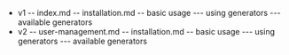 - v1
-- index.md
-- installation.md
-- basic usage
--- using generators
--- available generators
- v2
-- user-management.md
-- installation.md
-- basic usage
--- using generators
--- available generators
